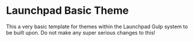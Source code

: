 # Launchpad Basic Theme

This a very basic template for themes within the Launchpad Gulp system to be built upon. Do not make any super serious changes to this!
